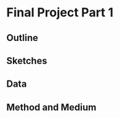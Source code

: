 # Final Project Part 1

<h2>Outline</h2>






<h2>Sketches</h2>




<h2>Data</h2>






<h2>Method and Medium</h2>
